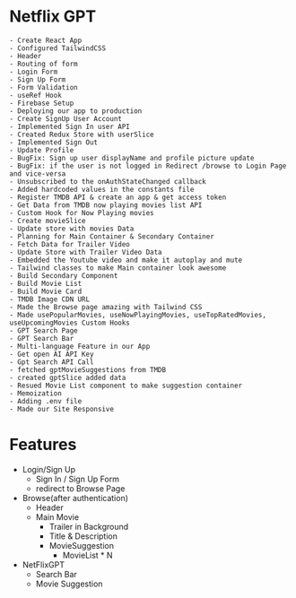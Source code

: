# Netflix GPT

    - Create React App
    - Configured TailwindCSS
    - Header
    - Routing of form
    - Login Form
    - Sign Up Form
    - Form Validation
    - useRef Hook
    - Firebase Setup
    - Deploying our app to production
    - Create SignUp User Account
    - Implemented Sign In user API
    - Created Redux Store with userSlice
    - Implemented Sign Out
    - Update Profile
    - BugFix: Sign up user displayName and profile picture update
    - BugFix: if the user is not logged in Redirect /browse to Login Page and vice-versa
    - Unsubscribed to the onAuthStateChanged callback
    - Added hardcoded values in the constants file
    - Register TMDB API & create an app & get access token
    - Get Data from TMDB now playing movies list API
    - Custom Hook for Now Playing movies
    - Create movieSlice
    - Update store with movies Data
    - Planning for Main Container & Secondary Container
    - Fetch Data for Trailer Video
    - Update Store with Trailer Video Data
    - Embedded the Youtube video and make it autoplay and mute
    - Tailwind classes to make Main container look awesome
    - Build Secondary Component
    - Build Movie List
    - Build Movie Card
    - TMDB Image CDN URL
    - Made the Browse page amazing with Tailwind CSS
    - Made usePopularMovies, useNowPlayingMovies, useTopRatedMovies, useUpcomingMovies Custom Hooks
    - GPT Search Page
    - GPT Search Bar
    - Multi-language Feature in our App
    - Get open AI API Key
    - Gpt Search API Call
    - fetched gptMovieSuggestions from TMDB
    - created gptSlice added data
    - Resued Movie List component to make suggestion container
    - Memoization
    - Adding .env file
    - Made our Site Responsive

# Features

- Login/Sign Up
  - Sign In / Sign Up Form
  - redirect to Browse Page
- Browse(after authentication)
  - Header
  - Main Movie
    - Trailer in Background
    - Title & Description
    - MovieSuggestion
      - MovieList \* N
- NetFlixGPT
  - Search Bar
  - Movie Suggestion
